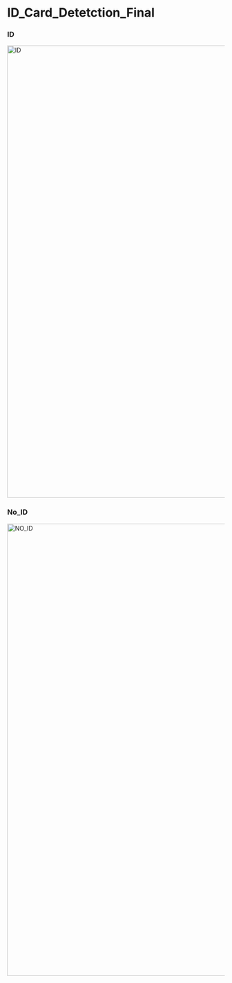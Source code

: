 # ID_Card_Detetction_Final

### ID

<img width="1046" alt="ID" src="https://user-images.githubusercontent.com/79074310/219865526-0e8bc1ff-828c-4ab4-983f-a68a62c98c48.png">

### No_ID

<img width="1046" alt="NO_ID" src="https://user-images.githubusercontent.com/79074310/219865538-ee253d3a-0501-4f7b-8022-ad65e5aee126.png">
